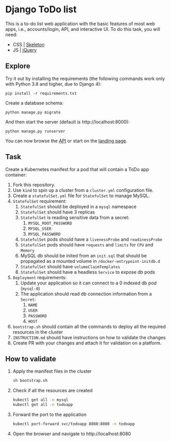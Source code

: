 # Django ToDo list

This is a to-do list web application with the basic features of most web apps, i.e., accounts/login, API, and interactive UI. To do this task, you will need:

- CSS | [Skeleton](http://getskeleton.com/)
- JS  | [jQuery](https://jquery.com/)

## Explore

Try it out by installing the requirements (the following commands work only with Python 3.8 and higher, due to Django 4):

```
pip install -r requirements.txt
```

Create a database schema:

```
python manage.py migrate
```

And then start the server (default is http://localhost:8000):

```
python manage.py runserver
```

You can now browse the [API](http://localhost:8000/api/) or start on the [landing page](http://localhost:8000/).

## Task

Create a Kubernetes manifest for a pod that will contain a ToDo app container:

1. Fork this repository.
1. Use `kind` to spin up a cluster from a `cluster.yml` configuration file.
1. Create a `statefulSet.yml` file for `StatefulSet` to manage MySQL.
1. `StatefulSet` requirement:
    1. `StatefulSet` should be deployed in a `mysql` namespace
    1. `StatefulSet` should have 3 replicas
    3. `StatefulSet` is reading sensitive data from a secret:
        1. `MYSQL_ROOT_PASSWORD`
        1. `MYSQL_USER`
        1. `MYSQL_PASSWORD`
    4. `StatefulSet` pods should have a `livenessProbe` and `readinessProbe`
    5. `StatefulSet` pods should have `requests` and `limits` for `CPU` and `Memory`
    6. MySQL db should be inited from an `init.sql` that should be propagated as a mounted volume in `/docker-entrypoint-initdb.d`
    7. `StatefulSet` should have `volumeClaimTemplates`
    8. `StatefulSet` should have a headless `Service` to expose db pods
1. `Deployment` requirements:
    1. Update your application so it can connect to a 0 indexed db pod (`mysql-0`)
    2. The application should read db connection information from a `Secret`:
        1. `NAME`
        2. `USER`
        3. `PASSWORD`
        4. `HOST`
1. `bootstrap.sh` should contain all the commands to deploy all the required resources in the cluster
1. `INSTRUCTION.md` should have instructions on how to validate the changes
1. Create PR with your changes and attach it for validation on a platform.

## How to validate

1. Apply the manifest files in the cluster

    ```bash
    sh bootstrap.sh
    ```

1. Check if all the resources are created

    ```bash
    kubectl get all -n mysql
    kubectl get all -n todoapp
    ```
   
1. Forward the port to the application

    ```bash
    kubectl port-forward svc/todoapp 8080:8080 -n todoapp
    ```
   
1. Open the browser and navigate to http://localhost:8080
   
